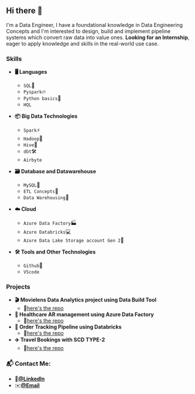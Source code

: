 ## Hi there 👋

I'm a Data Engineer, I have a foundational knowledge in Data Engineering Concepts and I'm interested to design, build and implement pipeline systems which convert raw data into value ones.
**Looking for an Internship**, eager to apply knowledge and skills in the real-world use case.

### Skills
- **🖥 Languages** <br>
   - `SQL`🐘
   - `Pyspark`🔥
   - `Python basics`🐍
   - `HQL`

- **📦 Big Data Technologies** <br>
   - `Spark`⚡
   - `Hadoop`🐘
   - `Hive`🍯
   - `dbt`🛠️
   - `Airbyte`

- **🗃️ Database and Datawarehouse**
   - `MySQL`🐬
   - `ETL Concepts`🔄
   - `Data Warehousing`🏢
 
- **☁️ Cloud**
   - `Azure Data Factory`🏭
   - `Azure Databricks`💻
   - `Azure Data Lake Storage account Gen 2`🌊
 
 - **🛠️ Tools and Other Technologies**
   - `Github`🐙
   - `VScode`

### Projects
- **🎬 Movielens Data Analytics project using Data Build Tool**
   - 📂[here's the repo](https://github.com/VishaK-N/movielens_analytics_dbt.git)
- **🏥 Healthcare AR management using Azure Data Factory**
   - 📂[here's the repo](https://github.com/VishaK-N/adf_project.git)
- **🛒 Order Tracking Pipeline using Databricks**
   - 📂[here's the repo](https://github.com/VishaK-N/event_driven_incremental_loading.git)
- **✈️ Travel Bookings with SCD TYPE-2**
   - 📂[here's the repo](https://github.com/VishaK-N/dbx_SCD_project.git)

### 📬 Contact Me:
   - 💼[**@LinkedIn**](linkedin.com/in/vishak-n)
   - ✉️[**@Email**](vishaknatarajan.n@gmail.com)
  



